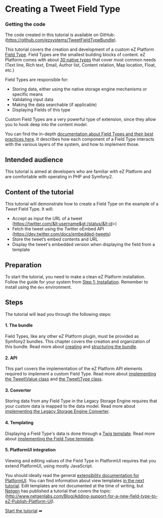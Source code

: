 # Creating a Tweet Field Type

### Getting the code

The code created in this tutorial is available on GitHub: (https://github.com/ezsystems/TweetFieldTypeBundle).

This tutorial covers the creation and development of a custom eZ Platform [Field Type](https://doc.ez.no/display/DEVELOPER/Field+Types+reference).
Field Types are the smallest building blocks of content. eZ Platform comes with about [30 native types](https://doc.ez.no/display/DEVELOPER/Field+Types+reference) that cover most common needs (Text line, Rich text, Email, Author list, Content relation, Map location, Float, etc.)

Field Types are responsible for:

- Storing data, either using the native storage engine mechanisms or specific means
- Validating input data
- Making the data searchable (if applicable)
- Displaying Fields of this type

Custom Field Types are a very powerful type of extension, since they allow you to hook deep into the content model.

You can find the in-depth [documentation about Field Types and their best practices here](https://doc.ez.no/display/DEVELOPER/Field+Type+API+and+best+practices). It describes how each component of a Field Type interacts with the various layers of the system, and how to implement those.

## Intended audience

This tutorial is aimed at developers who are familiar with eZ Platform and are comfortable with operating in PHP and Symfony2.

## Content of the tutorial

This tutorial will demonstrate how to create a Field Type on the example of a *Tweet* Field Type. It will:

- Accept as input the URL of a tweet (https://twitter.com/&lt;username&gt;/status/&lt;id&gt;)
- Fetch the tweet using the Twitter oEmbed API (https://dev.twitter.com/docs/embedded-tweets)
- Store the tweet’s embed contents and URL
- Display the tweet's embedded version when displaying the field from a template

## Preparation

To start the tutorial, you need to make a clean eZ Platform installation. Follow the guide for your system from [Step 1: Installation](https://doc.ez.no/display/DEVELOPER/Step+1%3A+Installation). Remember to install using the `dev` environment.

## Steps

The tutorial will lead you through the following steps:

#### 1. The bundle

Field Types, like any other eZ Platform plugin, must be provided as Symfony2 bundles. This chapter covers the creation and organization of this bundle.
Read more about [creating](Create-the-bundle) and [structuring the bundle](Structure-the-bundle).

#### 2. API

This part covers the implementation of the eZ Platform API elements required to implement a custom Field Type.
Read more about [implementing the Tweet\\Value class](Implement-the-Tweet-Value-class) and [the Tweet\\Type class](Implement-the-Tweet-Type-class).

#### 3. Converter

Storing data from any Field Type in the Legacy Storage Engine requires that your custom data is mapped to the data model.
Read more about [implementing the Legacy Storage Engine Converter](Implement-the-Legacy-Storage-Engine-Converter).

#### 4. Templating

Displaying a Field Type's data is done through a [Twig template](http://twig.sensiolabs.org/doc/intro.html).
Read more about [implementing the Field Type template](Introduce-a-template).

#### 5. PlatformUI integration

Viewing and editing values of the Field Type in PlatformUI requires that you extend PlatformUI, using mostly JavaScript.

You should ideally read the general [extensibility documentation for PlatformUI](https://doc.ez.no/display/DEVELOPER/Extending+eZ+Platform+UI). You can find information about view templates [in the next tutorial](https://doc.ez.no/display/DEVELOPER/Define+a+View). Edit templates are not documented at the time of writing, but [Netgen](http://www.netgenlabs.com/) has published a tutorial that covers the topic: (http://www.netgenlabs.com/Blog/Adding-support-for-a-new-field-type-to-eZ-Publish-Platform-UI).

[Start the tutorial](Build-the-bundle) ➡
